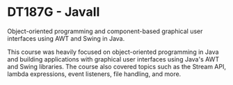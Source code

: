 # DT187G - JavaII

Object-oriented programming and component-based graphical user interfaces using AWT and Swing in Java.

This course was heavily focused on object-oriented programming in Java and building applications with graphical user interfaces using Java's AWT and Swing libraries. The course also covered topics such as the Stream API, lambda expressions, event listeners, file handling, and more.
